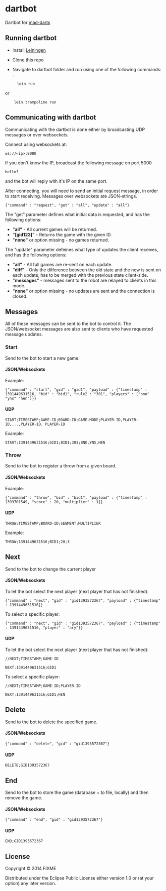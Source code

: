 # dartbot

Dartbot for [mad-darts](https://github.com/andersrye/mad-darts "mad-darts")

## Running dartbot

* Install [Leiningen](http://leiningen.org)
* Clone this repo
* Navigate to dartbot folder and run using one of the following commands: 
. 


		lein run

or

		lein trampoline run

## Communicating with dartbot

Communicating with the dartbot is done either by broadcasting UDP messages or over websockets.

Connect using websockets at:

    ws://<ip>:8080
    
If you don't know the IP, broadcast the following message on port 5000

    hello?

and the bot will reply with it's IP on the same port.

After connecting, you will need to send an initial request message, in order to start receiving. Messages over websockets are JSON-strings.

    {"command" : "request", "get" : "all", "update" : "all"}

The "get" parameter defines what initial data is requested, and has the following options:
* __"all"__ - All current games will be returned.
* __"[gid123]"__ - Returns the game with the given ID.
* __"none"__ or option missing - no games returned.

The "update" parameter defeines what type of updates the client receives, and has the following options:
* __"all"__ - All full games are re-sent on each update.
* __"diff"__ - Only the difference between the old state and the new is sent on each update, has to be merged with the previous state client-side.
* __"messages"__ - messages sent to the robot are relayed to clients in this mode.
* __"none"__ or option missing - no updates are sent and the connection is closed.

## Messages
All of these messages can be sent to the bot to control it. The JSON/websocket messages are also sent to clients who have requested message updates.

### Start

Send to the bot to start a new game.

#### JSON/Websockets
Example:

    {"command" : "start", "gid" : "gid1", "payload" : {"timestamp" : 1391449631516, "bid" : "bid1", "rule2 : "301", "players" : ["bno" "yns" "hen"]}}
#### UDP

    START;TIMESTAMP;GAME-ID;BOARD-ID;GAME-MODE;PLAYER-ID,PLAYER-ID,...,PLAYER-ID, PLAYER-ID
Example:

    START;1391449631516;GID1;BID1;301;BNO,YNS,HEN

### Throw
Send to the bot to register a throw from a given board. 


#### JSON/Websockets
Example:

    {"command" : "throw", "bid" : "bid1", "payload" : {"timestamp" : 1393701549, "score" : 20, "multiplier" : 1}}

#### UDP
    
    THROW;TIMESTAMP;BOARD-ID;SEGMENT;MULTIPLIER
Example:

    THROW;1391449631516;BID1;20;3


## Next
Send to the bot to change the current player

#### JSON/Websockets
To let the bot select the next player (next player that has not finished):

    {"command" : "next", "gid" : "gid1393572367", "payload" : {"timestamp" : 1391449631516}}
To select a specific player:

    {"command" : "next", "gid" : "gid1393572367", "payload" : {"timestamp" : 1391449631516, "player" : "ary"}}
    
#### UDP
To let the bot select the next player (next player that has not finished):

    //NEXT;TIMESTAMP;GAME-ID
    
    NEXT;1391449631516;GID1
To select a specific player:

    //NEXT;TIMESTAMP;GAME-ID;PLAYER-ID
    
    NEXT;1391449631516;GID1;HEN    

## Delete
Send to the bot to delete the specified game.

#### JSON/Websockets

    {"command" : "delete", "gid" : "gid1393572367"}

#### UDP

    DELETE;GID1393572367
    
## End
Send to the bot to store the game (database + to file, locally) and then remove the game.

#### JSON/Websockets
    {"command" : "end", "gid" : "gid1393572367"}
#### UDP
    END;GID1393572367
## License

Copyright © 2014 FIXME

Distributed under the Eclipse Public License either version 1.0 or (at
your option) any later version.
